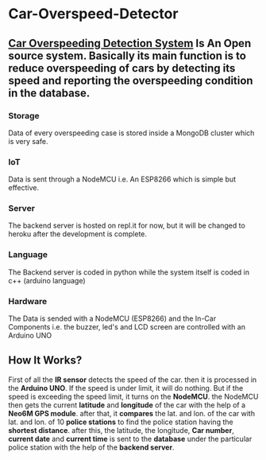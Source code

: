 # Car-Overspeed-Detector
## [Car Overspeeding Detection System](https://overspeed-backend-server.studiousgamer.repl.co/) Is An Open source system. Basically its main function is to reduce overspeeding of cars by detecting its speed and reporting the overspeeding condition in the database.

### Storage
Data of every overspeeding case is stored inside a MongoDB cluster which is very safe.

### IoT
Data is sent through a NodeMCU i.e. An ESP8266 which is simple but effective.

### Server
The backend server is hosted on repl.it for now, but it will be changed to heroku after the development is complete.

### Language
The Backend server is coded in python while the system itself is coded in c++ (arduino language)

### Hardware
The Data is sended with a NodeMCU (ESP8266) and the In-Car Components i.e. the buzzer, led's and LCD screen are controlled with an Arduino UNO

## How It Works?

First of all the **IR sensor** detects the speed of the car. then it is processed in the **Arduino UNO**. If the speed is under limit, it will do nothing. But if the speed is exceeding the speed limit, it turns on the **NodeMCU**. the NodeMCU then gets the current **latitude** and **longitude** of the car with the help of a **Neo6M GPS module**. after that, it **compares** the lat. and lon. of the car with lat. and lon. of 10 **police stations** to find the police station having the **shortest distance**. after this, the latitude, the longitude, **Car number**, **current date** and **current time** is sent to the **database** under the particular police station with the help of the **backend server**.
